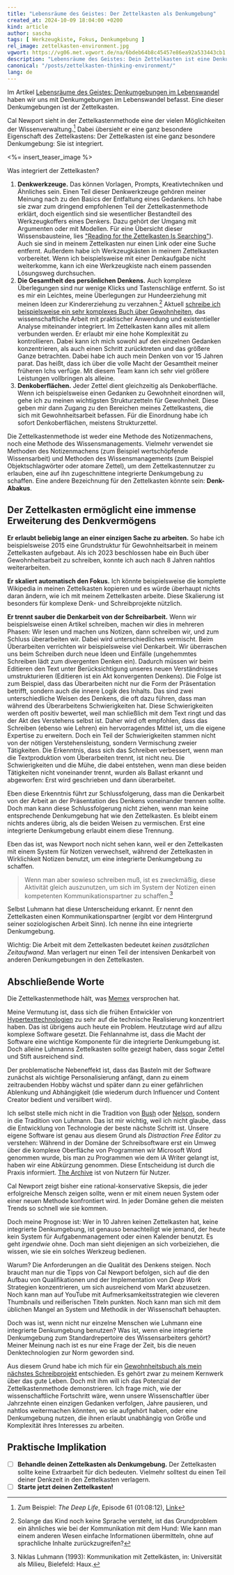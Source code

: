 ```yaml
---
title: "Lebensräume des Geistes: Der Zettelkasten als Denkumgebung"
created_at: 2024-10-09 18:04:00 +0200
kind: article
author: sascha
tags: [ Werkzeugkiste, Fokus, Denkumgebung ]
rel_image: zettelkasten-environment.jpg
vgwort: https://vg06.met.vgwort.de/na/6bdeb64b8c45457e86ea92a533443cb1
description: "Lebensräume des Geistes: Dein Zettelkasten ist eine Denkumgebung."
canonical: "/posts/zettelkasten-thinking-environment/"
lang: de
---
```


Im Artikel [Lebensräume des Geistes: Denkumgebungen im Lebenswandel](https://zettelkasten.de/posts/thinking-environments-way-of-living/de/) haben wir uns mit Denkumgebungen im Lebenswandel befasst. Eine dieser Denkumgebungen ist der Zettelkasten.

Cal Newport sieht in der Zettelkastenmethode eine der vielen Möglichkeiten der Wissenverwaltung.[^24050110calzk] Dabei übersieht er eine ganz besondere Eigenschaft des Zettelkastens: Der Zettelkasten ist eine ganz besondere Denkumgebung: Sie ist integriert.

[^24050110calzk]: Zum Beispiel: _The Deep Life_, Episode 61 (01:08:12), [Link](https://www.buzzsprout.com/1121972/7196650-ep-61-how-should-i-tackle-big-projects)

<%= insert_teaser_image %> 

Was integriert der Zettelkasten?

1. **Denkwerkzeuge.** Das können Vorlagen, Prompts, Kreativtechniken und Ähnliches sein. Einen Teil dieser Denkwerkzeuge gehören meiner Meinung nach zu den Basics der Entfaltung eines Gedankens. Ich habe sie zwar zum dringend empfohlenen Teil der Zettelkastenmethode erklärt, doch eigentlich sind sie wesentlicher Bestandteil des Werkzeugkoffers eines Denkers. Dazu gehört der Umgang mit Argumenten oder mit Modellen. Für eine Übersicht dieser Wissensbausteine, lies ["Reading for the Zettelkasten Is Searching"](https://zettelkasten.de/posts/reading-is-searching/)). Auch sie sind in meinem Zettelkasten nur einen Link oder eine Suche entfernt. Außerdem habe ich Werkzeugkästen in meinem Zettelkasten vorbereitet. Wenn ich beispielsweise mit einer Denkaufgabe nicht weiterkomme, kann ich eine Werkzeugkiste nach einem passenden Lösungsweg durchsuchen.
2. **Die Gesamtheit des persönlichen Denkens.** Auch komplexe Überlegungen sind nur wenige Klicks und Tastenschläge entfernt. So ist es mir ein Leichtes, meine Überlegungen zur Hundeerziehung mit meinen Ideen zur Kindererziehung zu verzahnen.[^20240213kindhund] Aktuell [schreibe ich beispielsweise ein sehr komplexes Buch über Gewohnheiten](https://zettelkasten.de/posts/zettelkasten-in-action-book-on-habit/), das wissenschaftliche Arbeit mit praktischer Anwendung und existentieller Analyse miteinander integriert. Im Zettelkasten kann alles mit allem verbunden werden. Er erlaubt mir eine hohe Komplexität zu kontrollieren. Dabei kann ich mich sowohl auf den einzelnen Gedanken konzentrieren, als auch einen Schritt zurücktreten und das größere Ganze betrachten. Dabei habe ich auch mein Denken von vor 15 Jahren parat. Das heißt, dass ich über die volle Macht der Gesamtheit meiner früheren Ichs verfüge. Mit diesem Team kann ich sehr viel größere Leistungen vollbringen als alleine.
3. **Denkoberflächen.** Jeder Zettel dient gleichzeitig als Denkoberfläche. Wenn ich beispielsweise einen Gedanken zu Gewohnheit einordnen will, gehe ich zu meinen wichtigsten Strukturzetteln für Gewohnheit. Diese geben mir dann Zugang zu den Bereichen meines Zettelkastens, die sich mit Gewohnheitsarbeit befassen. Für die Einordnung habe ich sofort Denkoberflächen, meistens Strukturzettel.

[^20240213kindhund]: Solange das Kind noch keine Sprache versteht, ist das Grundproblem ein ähnliches wie bei der Kommunikation mit dem Hund: Wie kann man einem anderen Wesen einfache Informationen übermitteln, ohne auf sprachliche Inhalte zurückzugreifen?

Die Zettelkastenmethode ist weder eine Methode des Notizenmachens, noch eine Methode des Wissensmanagements. Vielmehr verwendet sie Methoden des Notizenmachens (zum Beispiel wertschöpfende Wissensarbeit) und Methoden des Wissensmanagements (zum Beispiel Objektschlagwörter oder atomare Zettel), um dem Zettelkastennutzer zu erlauben, eine auf ihn zugeschnittene integrierte Denkumgebung zu schaffen. Eine andere Bezeichnung für den Zettelkasten könnte sein: **Denk-Abakus**.

## Der Zettelkasten ermöglicht eine immense Erweiterung des Denkvermögens

**Er erlaubt beliebig lange an einer einzigen Sache zu arbeiten.** So habe ich beispielsweise 2015 eine Grundstruktur für Gewohnheitsarbeit in meinem Zettelkasten aufgebaut. Als ich 2023 beschlossen habe ein Buch über Gewohnheitsarbeit zu schreiben, konnte ich auch nach 8 Jahren nahtlos weiterarbeiten.

**Er skaliert automatisch den Fokus.** Ich könnte beispielsweise die komplette Wikipedia in meinen Zettelkasten kopieren und es würde überhaupt nichts daran ändern, wie ich mit meinem Zettelkasten arbeite. Diese Skalierung ist besonders für komplexe Denk- und Schreibprojekte nützlich.

**Er trennt sauber die Denkarbeit von der Schreibarbeit.** Wenn wir beispielsweise einen Artikel schreiben, machen wir dies in mehreren Phasen: Wir lesen und machen uns Notizen, dann schreiben wir, und zum Schluss überarbeiten wir. Dabei wird unterschiedliches vermischt. Beim Überarbeiten verrichten wir beispielsweise viel Denkarbeit. Wir überraschen uns beim Schreiben durch neue Ideen und Einfälle (ungehemmtes Schreiben lädt zum divergenten Denken ein). Dadurch müssen wir beim Editieren den Text unter Berücksichtigung unseres neuen Verständnisses umstrukturieren (Editieren ist ein Akt konvergenten Denkens). Die Folge ist zum Beispiel, dass das Überarbeiten nicht nur die Form der Präsentation betrifft, sondern auch die innere Logik des Inhalts. Das sind zwei unterschiedliche Weisen des Denkens, die oft dazu führen, dass man während des Überarbeitens Schwierigkeiten hat. Diese Schwierigkeiten werden oft positiv bewertet, weil man schließlich mit dem Text ringt und das der Akt des Verstehens selbst ist. Daher wird oft empfohlen, dass das Schreiben (ebenso wie Lehren) ein hervorragendes Mittel ist, um die eigene Expertise zu erweitern. Doch ein Teil der Schwierigkeiten stammen nicht von der nötigen Verstehensleistung, sondern Vermischung zweier Tätigkeiten. Die Erkenntnis, dass sich das Schreiben verbessert, wenn man die Textproduktion vom Überarbeiten trennt, ist nicht neu. Die Schwierigkeiten und die Mühe, die dabei entstehen, wenn man diese beiden Tätigkeiten nicht voneinander trennt, wurden als Ballast erkannt und abgeworfen: Erst wird geschrieben und dann überarbeitet.

Eben diese Erkenntnis führt zur Schlussfolgerung, dass man die Denkarbeit von der Arbeit an der Präsentation des Denkens voneinander trennen sollte. Doch man kann diese Schlussfolgerung nicht ziehen, wenn man keine entsprechende Denkumgebung hat wie den Zettelkasten. Es bleibt einem nichts anderes übrig, als die beiden Weisen zu vermischen. Erst eine integrierte Denkumgebung erlaubt einem diese Trennung. 

Eben das ist, was Newport noch nicht sehen kann, weil er den Zettelkasten mit einem System für Notizen verwechselt, während der Zettelkasten in Wirklichkeit Notizen benutzt, um eine integrierte Denkumgebung zu schaffen.

> Wenn man aber sowieso schreiben muß, ist es zweckmäßig, diese Aktivität gleich auszunutzen, um sich im System der Notizen einen kompetenten Kommunikationspartner zu schaffen.[^Luhmann1993] 

Selbst Luhmann hat diese Unterscheidung erkannt. Er nennt den Zettelkasten einen Kommunikationspartner (ergibt vor dem Hintergrund seiner soziologischen Arbeit Sinn). Ich nenne ihn eine integrierte Denkumgebung. 

[^Luhmann1993]: Niklas Luhmann (1993): Kommunikation mit Zettelkästen, in: Universität als Milieu, Bielefeld: Haux.

Wichtig: Die Arbeit mit dem Zettelkasten bedeutet *keinen zusätzlichen Zeitaufwand*. Man verlagert nur einen Teil der intensiven Denkarbeit von anderen Denkumgebungen in den Zettelkasten.

## Abschließende Worte

Die Zettelkastenmethode hält, was [Memex](https://de.wikipedia.org/wiki/Memex) versprochen hat. 

Meine Vermutung ist, dass sich die frühen Entwickler von [Hypertexttechnologien](https://en.wikipedia.org/wiki/Timeline_of_hypertext_technology) zu sehr auf die technische Realisierung konzentriert haben. Das ist übrigens auch heute ein Problem. Heutzutage wird auf allzu komplexe Software gesetzt. Die Fehlannahme ist, dass die Macht der Software eine wichtige Komponente für die integrierte Denkumgebung ist. Doch alleine Luhmanns Zettelkasten sollte gezeigt haben, dass sogar Zettel und Stift ausreichend sind. 

Der problematische Nebeneffekt ist, dass das Basteln mit der Software zunächst als wichtige Personalisierung anfängt, dann zu einem zeitraubenden Hobby wächst und später dann zu einer gefährlichen Ablenkung und Abhängigkeit (die wiederum durch Influencer und Content Creator bedient und versilbert wird).

Ich selbst stelle mich nicht in die Tradition von [Bush](https://en.wikipedia.org/wiki/Memex) oder [Nelson](https://en.wikipedia.org/wiki/Project_Xanadu), sondern in die Tradition von Luhmann. Das ist mir wichtig, weil ich nicht glaube, dass die Entwicklung von Technologie der beste nächste Schritt ist. Unsere eigene Software ist genau aus diesem Grund als _Distraction Free Editor_ zu verstehen: Während in der Domäne der Schreibsoftware erst ein Umweg über die komplexe Oberfläche von Programmen wir Microsoft Word genommen wurde, bis man zu Programmen wie dem iA Writer gelangt ist, haben wir eine Abkürzung genommen. Diese Entscheidung ist durch die Praxis informiert. [The Archive](https://zettelkasten.de/the-archive) ist von Nutzern für Nutzer.

Cal Newport <!--TODO  Link auf den offenen Text --> zeigt bisher eine rational-konservative Skepsis, die jeder erfolgreiche Mensch zeigen sollte, wenn er mit einem neuen System oder einer neuen Methode konfrontiert wird. In jeder Domäne gehen die meisten Trends so schnell wie sie kommen.

Doch meine Prognose ist: Wer in 10 Jahren keinen Zettelkasten hat, keine integrierte Denkumgebung, ist genauso benachteiligt wie jemand, der heute kein System für Aufgabenmanagement oder einen Kalender benutzt. Es geht *irgendwie* ohne. Doch man sieht diejenigen an sich vorbeiziehen, die wissen, wie sie ein solches Werkzeug bedienen.

Warum? Die Anforderungen an die Qualität des Denkens steigen. Noch braucht man nur die Tipps von Cal Newport befolgen, sich auf die den Aufbau von Qualifikationen und der Implementation von _Deep Work_ Strategien konzentrieren, um sich ausreichend vom Markt abzusetzen. Noch kann man auf YouTube mit Aufmerksamkeitsstrategien wie cleveren Thumbnails und reißerischen Titeln punkten. Noch kann man sich mit dem üblichen Mangel an System und Methodik in der Wissenschaft behaupten. 

Doch was ist, wenn nicht nur einzelne Menschen wie Luhmann eine integrierte Denkumgebung benutzen? Was ist, wenn eine integrierte Denkumgebung zum Standardrepertoire des Wissensarbeiters gehört? Meiner Meinung nach ist es nur eine Frage der Zeit, bis die neuen Denktechnologien zur Norm geworden sind. 

Aus diesem Grund habe ich mich für ein [Gewohnheitsbuch als mein nächstes Schreibprojekt](https://zettelkasten.de/posts/zettelkasten-in-action-book-on-habit/) entschieden. Es gehört zwar zu meinem Kernwerk über das gute Leben. Doch mit ihm will ich das Potenzial der Zettelkastenmethode demonstrieren. Ich frage mich, wie der wissenschaftliche Fortschritt wäre, wenn unsere Wissenschaftler über Jahrzehnte einen einzigen Gedanken verfolgen, Jahre pausieren, und nahtlos weitermachen könnten, wo sie aufgehört haben, oder eine Denkumgebung nutzen, die ihnen erlaubt unabhängig von Größe und Komplexität ihres Interesses zu arbeiten.

## Praktische Implikation

- [ ] **Behandle deinen Zettelkasten als Denkumgebung.** Der Zettelkasten sollte keine Extraarbeit für dich bedeuten. Vielmehr solltest du einen Teil deiner Denkzeit in den Zettelkasten verlagern. 
- [ ] **Starte jetzt deinen Zettelkasten!**
